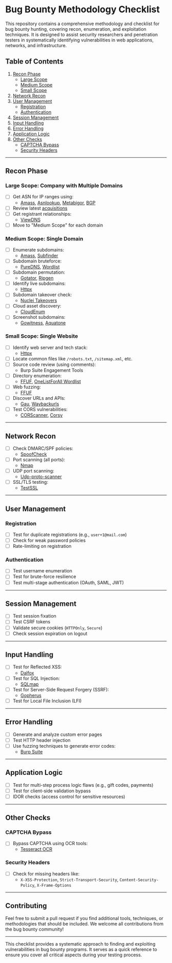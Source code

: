 # Bug Bounty Methodology Checklist

This repository contains a comprehensive methodology and checklist for bug bounty hunting, covering recon, enumeration, and exploitation techniques. It is designed to assist security researchers and penetration testers in systematically identifying vulnerabilities in web applications, networks, and infrastructure.

## Table of Contents

1. [Recon Phase](#recon-phase)
   - [Large Scope](#large-scope-company-with-multiple-domains)
   - [Medium Scope](#medium-scope-single-domain)
   - [Small Scope](#small-scope-single-website)
2. [Network Recon](#network-recon)
3. [User Management](#user-management)
   - [Registration](#registration)
   - [Authentication](#authentication)
4. [Session Management](#session-management)
5. [Input Handling](#input-handling)
6. [Error Handling](#error-handling)
7. [Application Logic](#application-logic)
8. [Other Checks](#other-checks)
   - [CAPTCHA Bypass](#captcha-bypass)
   - [Security Headers](#security-headers)

---

## Recon Phase

### Large Scope: Company with Multiple Domains

- [ ] Get ASN for IP ranges using: 
  - [Amass](https://github.com/OWASP/Amass), [Asnlookup](https://github.com/yassineaboukir/Asnlookup), [Metabigor](https://github.com/j3ssie/metabigor), [BGP](https://bgp.he.net/)
- [ ] Review latest [acquisitions](https://www.crunchbase.com/)
- [ ] Get registrant relationships: 
  - [ViewDNS](https://viewdns.info/reversewhois/)
- [ ] Move to "Medium Scope" for each domain

### Medium Scope: Single Domain

- [ ] Enumerate subdomains:
  - [Amass](https://github.com/OWASP/Amass), [Subfinder](https://github.com/projectdiscovery/subfinder)
- [ ] Subdomain bruteforce:
  - [PureDNS](https://github.com/d3mondev/puredns), [Wordlist](https://gist.github.com/six2dez/a307a04a222fab5a57466c51e1569acf)
- [ ] Subdomain permutation:
  - [Gotator](https://github.com/Josue87/gotator), [Ripgen](https://github.com/resyncgg/ripgen)
- [ ] Identify live subdomains:
  - [Httpx](https://github.com/projectdiscovery/httpx)
- [ ] Subdomain takeover check:
  - [Nuclei Takeovers](https://github.com/projectdiscovery/nuclei-templates/tree/master/takeovers)
- [ ] Cloud asset discovery:
  - [CloudEnum](https://github.com/initstring/cloud_enum)
- [ ] Screenshot subdomains:
  - [Gowitness](https://github.com/sensepost/gowitness), [Aquatone](https://github.com/michenriksen/aquatone)

### Small Scope: Single Website

- [ ] Identify web server and tech stack:
  - [Httpx](https://github.com/projectdiscovery/httpx)
- [ ] Locate common files like `/robots.txt`, `/sitemap.xml`, etc.
- [ ] Source code review (using comments):
  - Burp Suite Engagement Tools
- [ ] Directory enumeration:
  - [FFUF](https://github.com/ffuf/ffuf), [OneListForAll Wordlist](https://github.com/six2dez/OneListForAll)
- [ ] Web fuzzing:
  - [FFUF](https://github.com/ffuf/ffuf)
- [ ] Discover URLs and APIs:
  - [Gau](https://github.com/lc/gau), [Waybackurls](https://github.com/tomnomnom/waybackurls)
- [ ] Test CORS vulnerabilities:
  - [CORScanner](https://github.com/chenjj/CORScanner), [Corsy](https://github.com/s0md3v/Corsy)

---

## Network Recon

- [ ] Check DMARC/SPF policies:
  - [SpoofCheck](https://github.com/BishopFox/spoofcheck)
- [ ] Port scanning (all ports):
  - [Nmap](https://nmap.org/)
- [ ] UDP port scanning:
  - [Udp-proto-scanner](https://github.com/CiscoCXSecurity/udp-proto-scanner)
- [ ] SSL/TLS testing:
  - [TestSSL](https://github.com/drwetter/testssl.sh)

---

## User Management

### Registration

- [ ] Test for duplicate registrations (e.g., `user+1@mail.com`)
- [ ] Check for weak password policies
- [ ] Rate-limiting on registration

### Authentication

- [ ] Test username enumeration
- [ ] Test for brute-force resilience
- [ ] Test multi-stage authentication (OAuth, SAML, JWT)

---

## Session Management

- [ ] Test session fixation
- [ ] Test CSRF tokens
- [ ] Validate secure cookies (`HTTPOnly`, `Secure`)
- [ ] Check session expiration on logout

---

## Input Handling

- [ ] Test for Reflected XSS:
  - [Dalfox](https://github.com/hahwul/dalfox)
- [ ] Test for SQL Injection:
  - [SQLmap](https://sqlmap.org/)
- [ ] Test for Server-Side Request Forgery (SSRF):
  - [Gopherus](https://github.com/tarunkant/Gopherus)
- [ ] Test for Local File Inclusion (LFI)

---

## Error Handling

- [ ] Generate and analyze custom error pages
- [ ] Test HTTP header injection
- [ ] Use fuzzing techniques to generate error codes:
  - [Burp Suite](https://portswigger.net/burp)

---

## Application Logic

- [ ] Test for multi-step process logic flaws (e.g., gift codes, payments)
- [ ] Test for client-side validation bypass
- [ ] IDOR checks (access control for sensitive resources)

---

## Other Checks

### CAPTCHA Bypass

- [ ] Bypass CAPTCHA using OCR tools:
  - [Tesseract OCR](https://github.com/tesseract-ocr/tesseract)

### Security Headers

- [ ] Check for missing headers like:
  - `X-XSS-Protection`, `Strict-Transport-Security`, `Content-Security-Policy`, `X-Frame-Options`

---

## Contributing

Feel free to submit a pull request if you find additional tools, techniques, or methodologies that should be included. We welcome all contributions from the bug bounty community!

---

This checklist provides a systematic approach to finding and exploiting vulnerabilities in bug bounty programs. It serves as a quick reference to ensure you cover all critical aspects during your testing process.

